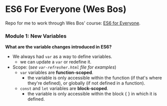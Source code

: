 # ES6 For Everyone (Wes Bos)

Repo for me to work through Wes Bos' course: [ES6 for Everyone](https://es6.io/).

### Module 1: New Variables
**What are the variable changes introduced in ES6?**
* We always had `var` as a way to define variables.
  * we can update a `var` or redefine it.
* Scope: (*see `var-refresher.html` file for examples*)
  * `var` variables are **function-scoped**.
    * the variable is only accessible within the function (if that's where they're defined), or globally (if not defined in a function).
  * `const` and `let` variables are **block-scoped**.
    * the variable is only accessible within the block { } in which it is defined.

